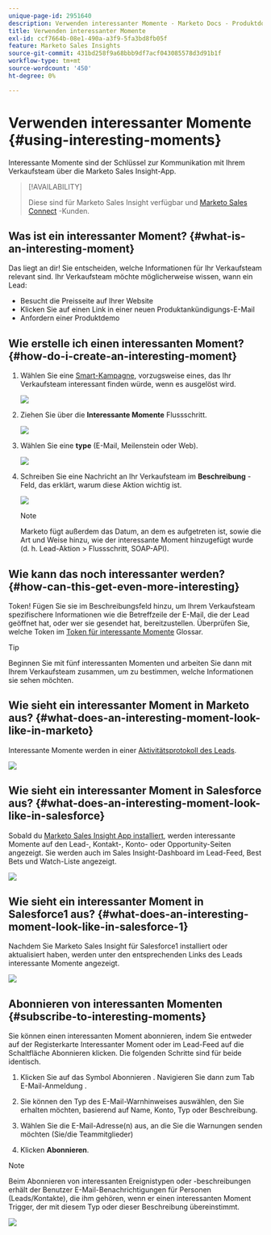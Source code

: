 ```yaml
---
unique-page-id: 2951640
description: Verwenden interessanter Momente - Marketo Docs - Produktdokumentation
title: Verwenden interessanter Momente
exl-id: ccf7664b-08e1-490a-a3f9-5fa3bd8fb05f
feature: Marketo Sales Insights
source-git-commit: 431bd258f9a68bbb9df7acf043085578d3d91b1f
workflow-type: tm+mt
source-wordcount: '450'
ht-degree: 0%

---
```


# Verwenden interessanter Momente {#using-interesting-moments}

Interessante Momente sind der Schlüssel zur Kommunikation mit Ihrem Verkaufsteam über die Marketo Sales Insight-App.

>[!AVAILABILITY]
>
>Diese sind für Marketo Sales Insight verfügbar und [Marketo Sales Connect](/help/marketo/product-docs/marketo-sales-connect/marketo/interesting-moments-in-sales-connect.md) -Kunden.

## Was ist ein interessanter Moment? {#what-is-an-interesting-moment}

Das liegt an dir! Sie entscheiden, welche Informationen für Ihr Verkaufsteam relevant sind. Ihr Verkaufsteam möchte möglicherweise wissen, wann ein Lead:

* Besucht die Preisseite auf Ihrer Website
* Klicken Sie auf einen Link in einer neuen Produktankündigungs-E-Mail
* Anfordern einer Produktdemo

## Wie erstelle ich einen interessanten Moment?  {#how-do-i-create-an-interesting-moment}

1. Wählen Sie eine [Smart-Kampagne](/help/marketo/product-docs/core-marketo-concepts/smart-campaigns/understanding-smart-campaigns.md), vorzugsweise eines, das Ihr Verkaufsteam interessant finden würde, wenn es ausgelöst wird.

   ![](assets/using-interesting-moments-1.png)

1. Ziehen Sie über die **Interessante Momente** Flussschritt.

   ![](assets/using-interesting-moments-2.png)

1. Wählen Sie eine **type** (E-Mail, Meilenstein oder Web).

   ![](assets/using-interesting-moments-3.png)

1. Schreiben Sie eine Nachricht an Ihr Verkaufsteam im **Beschreibung** -Feld, das erklärt, warum diese Aktion wichtig ist.

   ![](assets/using-interesting-moments-4.png)

   >[!NOTE]
   >
   >Marketo fügt außerdem das Datum, an dem es aufgetreten ist, sowie die Art und Weise hinzu, wie der interessante Moment hinzugefügt wurde (d. h. Lead-Aktion > Flussschritt, SOAP-API).

## Wie kann das noch interessanter werden?  {#how-can-this-get-even-more-interesting}

Token! Fügen Sie sie im Beschreibungsfeld hinzu, um Ihrem Verkaufsteam spezifischere Informationen wie die Betreffzeile der E-Mail, die der Lead geöffnet hat, oder wer sie gesendet hat, bereitzustellen. Überprüfen Sie, welche Token im [Token für interessante Momente](/help/marketo/product-docs/marketo-sales-insight/msi-for-salesforce/features/tabs-in-the-msi-panel/interesting-moments/trigger-tokens-for-interesting-moments.md) Glossar.

>[!TIP]
>
>Beginnen Sie mit fünf interessanten Momenten und arbeiten Sie dann mit Ihrem Verkaufsteam zusammen, um zu bestimmen, welche Informationen sie sehen möchten.

## Wie sieht ein interessanter Moment in Marketo aus?  {#what-does-an-interesting-moment-look-like-in-marketo}

Interessante Momente werden in einer [Aktivitätsprotokoll des Leads](/help/marketo/product-docs/core-marketo-concepts/smart-lists-and-static-lists/managing-people-in-smart-lists/using-the-person-detail-page.md).

![](assets/using-interesting-moments-5.png)

## Wie sieht ein interessanter Moment in Salesforce aus?  {#what-does-an-interesting-moment-look-like-in-salesforce}

Sobald du [Marketo Sales Insight App installiert](/help/marketo/product-docs/marketo-sales-insight/msi-for-salesforce/configuration/configure-marketo-sales-insight-in-salesforce-enterprise-unlimited.md), werden interessante Momente auf den Lead-, Kontakt-, Konto- oder Opportunity-Seiten angezeigt. Sie werden auch im Sales Insight-Dashboard im Lead-Feed, Best Bets und Watch-Liste angezeigt.

![](assets/using-interesting-moments-6.png)

## Wie sieht ein interessanter Moment in Salesforce1 aus? {#what-does-an-interesting-moment-look-like-in-salesforce-1}

Nachdem Sie Marketo Sales Insight für Salesforce1 installiert oder aktualisiert haben, werden unter den entsprechenden Links des Leads interessante Momente angezeigt.

![](assets/using-interesting-moments-7.png)

## Abonnieren von interessanten Momenten {#subscribe-to-interesting-moments}

Sie können einen interessanten Moment abonnieren, indem Sie entweder auf der Registerkarte Interessanter Moment oder im Lead-Feed auf die Schaltfläche Abonnieren klicken. Die folgenden Schritte sind für beide identisch.

1. Klicken Sie auf das Symbol Abonnieren . Navigieren Sie dann zum Tab E-Mail-Anmeldung .

1. Sie können den Typ des E-Mail-Warnhinweises auswählen, den Sie erhalten möchten, basierend auf Name, Konto, Typ oder Beschreibung.

1. Wählen Sie die E-Mail-Adresse(n) aus, an die Sie die Warnungen senden möchten (Sie/die Teammitglieder)

1. Klicken **Abonnieren**.

>[!NOTE]
>
>Beim Abonnieren von interessanten Ereignistypen oder -beschreibungen erhält der Benutzer E-Mail-Benachrichtigungen für Personen (Leads/Kontakte), die ihm gehören, wenn er einen interessanten Moment Trigger, der mit diesem Typ oder dieser Beschreibung übereinstimmt.

![](assets/using-interesting-moments-8.png)
